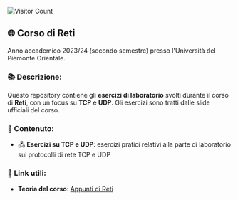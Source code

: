 ![Visitor Count](https://hits.seeyoufarm.com/api/count/incr/badge.svg?url=https://github.com/AlessandroZappatore/UNIUPO_RETI&count_bg=%2379C83D&title_bg=%23555555&icon=github.svg&icon_color=%23E7E7E7&title=visitors&edge_flat=false)

## 🌐 Corso di **Reti**  
Anno accademico 2023/24 (secondo semestre) presso l'Università del Piemonte Orientale.

### 📚 Descrizione:  
Questo repository contiene gli **esercizi di laboratorio** svolti durante il corso di **Reti**, con un focus su **TCP** e **UDP**. Gli esercizi sono tratti dalle slide ufficiali del corso.

### 📂 Contenuto:  
- 🖧 **Esercizi su TCP e UDP**: esercizi pratici relativi alla parte di laboratorio sui protocolli di rete TCP e UDP  

### 🔗 Link utili:  
- **Teoria del corso**: [Appunti di Reti](https://github.com/AlessandroZappatore/UNIUPO_APPUNTI/tree/556925c0e52bc46600d768aa359082963d7393e7/SECONDO%20ANNO/Reti)
